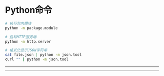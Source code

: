 # Python命令

```sh
# 执行包内模块
python -m package.module

```

```sh
# 启动HTTP服务端
python -m http.server

# 格式化显示JSON字符串
cat file.json | python -m json.tool
curl "" | python -m json.tool
```

---


---

```sh







```

